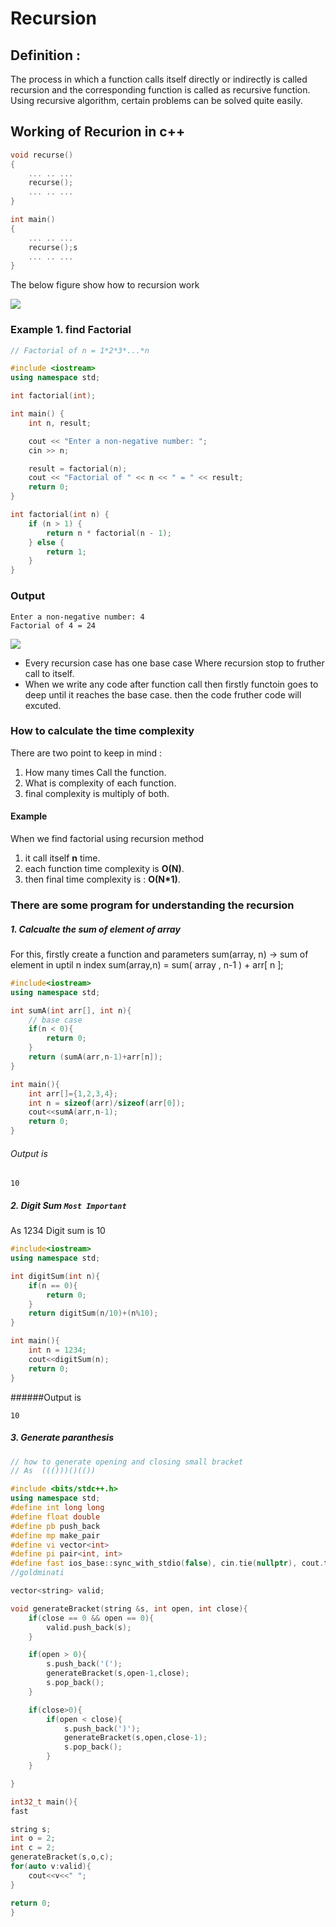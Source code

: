# Recursion

## Definition : 

The process in which a function calls itself directly or indirectly is called recursion and the corresponding function is called as recursive function. Using recursive algorithm, certain problems can be solved quite easily.

## Working of Recurion in c++


```c++
void recurse()
{
    ... .. ...
    recurse();
    ... .. ...
}

int main()
{
    ... .. ...
    recurse();s
    ... .. ...
}
```

The below figure show how to recursion work 

<img src="assets/cpp.jpg">


### Example 1. find Factorial
```c++
// Factorial of n = 1*2*3*...*n

#include <iostream>
using namespace std;

int factorial(int);

int main() {
    int n, result;

    cout << "Enter a non-negative number: ";
    cin >> n;

    result = factorial(n);
    cout << "Factorial of " << n << " = " << result;
    return 0;
}

int factorial(int n) {
    if (n > 1) {
        return n * factorial(n - 1);
    } else {
        return 1;
    }
}

```

### Output

```
Enter a non-negative number: 4
Factorial of 4 = 24
```

<img src="assets/../a.jpg">



- Every recursion case has one base case Where recursion stop to fruther call to itself.
- When we write any code after function call then firstly functoin goes to deep until it reaches the base case. then the code fruther code will excuted.

### How to calculate the time complexity
There are two point to keep in mind : 

1. How many times Call the function.
2. What is complexity of each function.
3. final complexity is multiply of both.
  #### Example 
   When we find factorial using recursion method 
   1. it call itself **n** time. 
   2. each function time complexity is **O(N)**.
   3. then final time complexity is : **O(N*1)**.

### There are some program for understanding the recursion

##### 1. Calcualte the sum of element of array

For this, firstly create a function and parameters 
sum(array, n) -> sum of element in uptil n index
sum(array,n) = sum( array , n-1 ) + arr[ n ];

```c++
#include<iostream>
using namespace std;

int sumA(int arr[], int n){
    // base case
    if(n < 0){
        return 0;
    }
    return (sumA(arr,n-1)+arr[n]);
}

int main(){
    int arr[]={1,2,3,4};
    int n = sizeof(arr)/sizeof(arr[0]);
    cout<<sumA(arr,n-1);
    return 0;
}
```
###### Output is
```
10
```


##### 2. Digit Sum ```Most Important```
As 1234 Digit sum is 10

```c++
#include<iostream>
using namespace std;

int digitSum(int n){
    if(n == 0){
        return 0;
    }
    return digitSum(n/10)+(n%10);
}

int main(){
    int n = 1234;
    cout<<digitSum(n);
    return 0;
}
```

######Output is 
```
10
```


##### 3. Generate paranthesis

``` c++
// how to generate opening and closing small bracket
// As  ((()))()(())

#include <bits/stdc++.h>
using namespace std;
#define int long long
#define float double
#define pb push_back
#define mp make_pair
#define vi vector<int>
#define pi pair<int, int>
#define fast ios_base::sync_with_stdio(false), cin.tie(nullptr), cout.tie(nullptr);
//goldminati

vector<string> valid;

void generateBracket(string &s, int open, int close){
    if(close == 0 && open == 0){
        valid.push_back(s);
    }

    if(open > 0){
        s.push_back('(');
        generateBracket(s,open-1,close);
        s.pop_back();
    }

    if(close>0){
        if(open < close){
            s.push_back(')');
            generateBracket(s,open,close-1);
            s.pop_back();
        }
    }

}

int32_t main(){
fast

string s;
int o = 2;
int c = 2;
generateBracket(s,o,c);
for(auto v:valid){
    cout<<v<<" ";
}

return 0;
}


```





